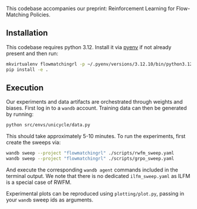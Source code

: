 This codebase accompanies our preprint: Reinforcement Learning for Flow-Matching Policies.

## Installation
This codebase requires python 3.12. Install it via [pyenv](https://github.com/pyenv/pyenv) if not already present and then run:

```bash
mkvirtualenv flowmatchingrl -p ~/.pyenv/versions/3.12.10/bin/python3.12
pip install -e .
```


## Execution
Our experiments and data artifacts are orchestrated through weights and biases. First log in to a `wandb` account. Training data can then be generated by running:

```bash
python src/envs/unicycle/data.py
```

This should take approximately 5-10 minutes. To run the experiments, first create the sweeps via:

```bash
wandb sweep --project "flowmatchingrl" ./scripts/rwfm_sweep.yaml
wandb sweep --project "flowmatchingrl" ./scripts/grpo_sweep.yaml
```

And execute the corresponding `wandb agent` commands included in the terminal output. We note that there is no dedicated `ilfm_sweep.yaml` as ILFM is a special case of RWFM.

Experimental plots can be reproduced using `plotting/plot.py`, passing in your `wandb` sweep ids as arguments.